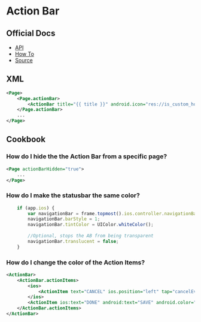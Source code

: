 # Action Bar

## Official Docs
- [API](https://docs.nativescript.org/ApiReference/ui/action-bar/ActionBar)
- [How To](https://docs.nativescript.org/ApiReference/ui/action-bar/HOW-TO)
- [Source](https://github.com/NativeScript/NativeScript/tree/master/ui/action-bar)

## XML
```xml
<Page>
	<Page.actionBar>
		<ActionBar title="{{ title }}" android.icon="res://is_custom_home_icon"/>
	</Page.actionBar>
	...
</Page>
```

## Cookbook

### How do I hide the the Action Bar from a specific page?
```xml
<Page actionBarHidden="true">
	...
</Page>	
```

### How do I make the statusbar the same color?
``` js
    if (app.ios) {
        var navigationBar = frame.topmost().ios.controller.navigationBar;;
        navigationBar.barStyle = 1;
        navigationBar.tintColor = UIColor.whiteColor();
        
        //Optional, stops the AB from being transparent
        navigationBar.translucent = false;
    }
```

### How do I change the color of the Action Items?
```xml
<ActionBar>
    <ActionBar.actionItems> 
        <ios>
            <ActionItem text="CANCEL" ios.position="left" tap="cancelEvent" />
        </ios>
        <ActionItem ios:text="DONE" android:text="SAVE" android.color="white" ios.position="right" tap="saveDate" style="color: white" />
    </ActionBar.actionItems>
</ActionBar>
```